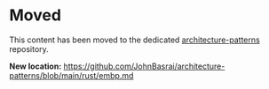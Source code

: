 # Moved

This content has been moved to the dedicated [architecture-patterns](https://github.com/JohnBasrai/architecture-patterns) repository.

**New location:** https://github.com/JohnBasrai/architecture-patterns/blob/main/rust/embp.md
